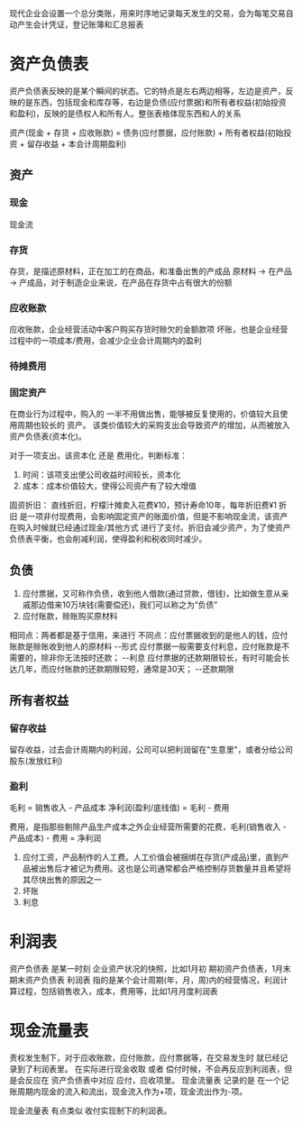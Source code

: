 现代企业会设置一个总分类账，用来时序地记录每天发生的交易，会为每笔交易自动产生会计凭证，登记账簿和汇总报表

# 资产负债表
资产负债表反映的是某个瞬间的状态。它的特点是左右两边相等，左边是资产，反映的是东西，包括现金和库存等，右边是负债(应付票据)和所有者权益(初始投资和盈利)，反映的是债权人和所有人。整张表格体现东西和人的关系

资产(现金 + 存货 + 应收账款) = 债务(应付票据，应付账款) + 所有者权益(初始投资 + 留存收益 + 本会计周期盈利)

## 资产
### 现金
现金流

### 存货
存货，是描述原材料，正在加工的在商品，和准备出售的产成品
原材料 -> 在产品 -> 产成品，对于制造企业来说，在产品在存货中占有很大的份额

### 应收账款
应收账款，企业经营活动中客户购买存货时赊欠的金额款项
坏账，也是企业经营过程中的一项成本/费用，会减少企业会计周期内的盈利

### 待摊费用

### 固定资产
在商业行为过程中，购入的 一半不用做出售，能够被反复使用的，价值较大且使用周期也较长的 资产。 该类价值较大的采购支出会导致资产的增加，从而被放入资产负债表(资本化)。

对于一项支出，该资本化 还是 费用化，判断标准：
1. 时间：该项支出使公司收益时间较长，资本化
2. 成本：成本价值较大，使得公司资产有了较大增值

固资折旧：
直线折旧，柠檬汁摊卖入花费¥10，预计寿命10年，每年折旧费¥1
折旧 是一项非付现费用，会影响固定资产的账面价值，但是不影响现金流，该资产在购入时候就已经通过现金/其他方式 进行了支付。折旧会减少资产，为了使资产负债表平衡，也会削减利润，使得盈利和税收同时减少。


## 负债
1. 应付票据，又可称作负债，收到他人借款(通过贷款，借钱)，比如做生意从亲戚那边借来10万块钱(需要偿还)，我们可以称之为“负债”
2. 应付账款，赊账购买原材料

相同点：两者都是基于信用，来进行
不同点：应付票据收到的是他人的钱，应付账款是赊账收到他人的原材料			 --形式
		应付票据一般需要支付利息，应付账款是不需要的，除非你无法按时还款；   --利息
		应付票据的还款期限较长，有时可能会长达几年，而应付账款的还款期限较短，通常是30天； --还款期限

## 所有者权益
### 留存收益
留存收益，过去会计周期内的利润，公司可以把利润留在"生意里"，或者分给公司股东(发放红利)


### 盈利
毛利           = 销售收入 - 产品成本 
净利润(盈利/底线值) = 毛利 - 费用 

费用，是指那些剔除产品生产成本之外企业经营所需要的花费，毛利(销售收入 - 产品成本) - 费用 = 净利润
1. 应付工资，产品制作的人工费。人工价值会被捆绑在存货(产成品)里，直到产品被出售后才被记为费用。这也是公司通常都会严格控制存货数量并且希望将其尽快出售的原因之一
2. 坏账
3. 利息


# 利润表
资产负债表 是某一时刻 企业资产状况的快照，比如1月初 期初资产负债表，1月末 期末资产负债表
利润表 指的是某个会计周期(年，月，周)内的经营情况，利润计算过程，包括销售收入，成本，费用等，比如1月月度利润表


# 现金流量表
责权发生制下，对于应收账款，应付账款，应付票据等，在交易发生时 就已经记录到了利润表里。 在实际进行现金收取 或者 偿付时候，不会再反应到利润表，但是会反应在 资产负债表中对应 应付，应收项里。
现金流量表 记录的是 在一个记账周期内现金的流入和流出，现金流入作为+项，现金流出作为-项。

现金流量表 有点类似 收付实现制下的利润表。
